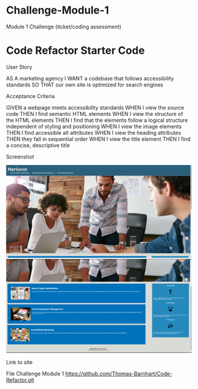 # Challenge-Module-1
Module 1 Challenge (ticket/coding assessment)

# Code Refactor Starter Code
User Story

AS A marketing agency
I WANT a codebase that follows accessibility standards
SO THAT our own site is optimized for search engines

Acceptance Criteria

GIVEN a webpage meets accessibility standards
WHEN I view the source code
THEN I find semantic HTML elements
WHEN I view the structure of the HTML elements
THEN I find that the elements follow a logical structure independent of styling and positioning
WHEN I view the image elements
THEN I find accessible alt attributes
WHEN I view the heading attributes
THEN they fall in sequential order
WHEN I view the title element
THEN I find a concise, descriptive title

Screenshot

![Screenshot of site top](./assets/images/screenshot-top-of-site.png)
![Screenshot of site bottom](./assets/images/screenshot-bottom-of-site.png)

Link to site


File Challenge Module 1
https://github.com/Thomas-Barnhart/Code-Refactor.git

